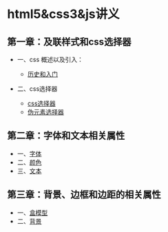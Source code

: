 # html5&css3&js讲义
## 第一章：及联样式和css选择器
- 一、css 概述以及引入：
   - [历史和入门](./summary.md)

- 二、css选择器
    - [css选择器](./selector.md)
    - [伪元素选择器](./pseudo.selector.md)

## 第二章：字体和文本相关属性
- 一、[字体](./typeface.md)
- 二、[颜色](./color.md)
- 三、[文本](./text.md)

## 第三章：背景、边框和边距的相关属性
- 一、[盒模型](./box.md)
- 二、[背景](./background.md)